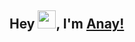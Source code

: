 ## Hey <img src="https://github.com/TheDudeThatCode/TheDudeThatCode/blob/master/Assets/Hi.gif" width="29">, I'm [Anay!](https://www.linkedin.com/in/anaysarkar7/)
